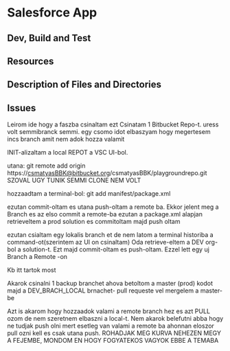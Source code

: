 # Salesforce App

## Dev, Build and Test

## Resources

## Description of Files and Directories

## Issues

Leirom ide hogy a faszba csinaltam ezt
Csinatam 1 Bitbucket Repo-t.  uress volt semmibranck  semmi. egy csomo idot  elbaszyam  hogy megertesem incs  branch amit nem adok hozza valamit

INIT-alizaltam a local REPOT a VSC  UI-bol.  

utana: git remote add origin https://csmatyasBBK@bitbucket.org/csmatyasBBK/playgroundrepo.git              SZOVAL UGY TUNIK SEMMI CLONE NEM VOLT

hozzaadtam a terminal-bol:  git add manifest/package.xml

ezutan commit-oltam es utana push-oltam a remote ba.  Ekkor jelent meg a Branch es az elso commit a remote-ba
ezutan a package.xml alapjan retrieveltem a prod  solution es commitoltam majd push oltam

ezutan csialtam egy lokalis  branch et  de nem latom a terminal historiba  a command-ot(szerintem az UI  on csinaltam) Oda retrieve-eltem a DEV org-bol a solution-t. Ezt majd commit-oltam es push-oltam. Ezzel lett egy uj Branch a Remote -on

Kb itt tartok most

Akarok csinalni 1 backup branchet ahova  betoltom a master (prod)  kodot
majd a DEV_BRACH_LOCAL  brnachet- pull requeste vel mergelem a master-be

Azt is akarom hogy hozzaadok valami  a remote  branch hez  es azt PULL ozom de nem szeretnem elbaszni a local-t. Nem akarok belefutni abba hogy  ne tudjak push olni  mert esetleg van valami a remote  ba ahonnan eloszor pull ozni kell es csak utana push.  ROHADJAK MEG KURVA NEHEZEN MEGY A FEJEMBE, MONDOM EN HOGY FOGYATEKOS VAGYOK EBBE A TEMABA 


